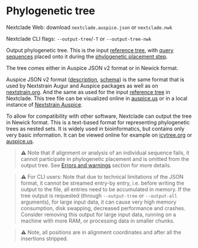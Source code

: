 # Phylogenetic tree

Nextclade Web: download `nextclade.auspice.json` or `nextclade.nwk`

Nextclade CLI flags: `--output-tree`/`-T` or `--output-tree-nwk`

Output phylogenetic tree. This is the input [reference tree](../input-files/04-reference-tree.md), with [query sequences](../input-files/01-sequence-data.md) placed onto it during the [phylogenetic placement step](../algorithm/05-phylogenetic-placement).

The tree comes either in Auspice JSON v2 format or in Newick format.

Auspice JSON v2 format ([description](https://nextstrain.org/docs/bioinformatics/data-formats), [schema](https://github.com/nextstrain/augur/blob/master/augur/data/schema-export-v2.json)) is the same format that is used by Nextstrain Augur and Auspice packages as well as on [nextstrain.org](https://nextstrain.org). And the same as used for the input [reference tree](../input-files/04-reference-tree.md) in Nextclade. This tree file can be visualized online in [auspice.us](https://auspice.us) or in a local instance of [Nextstrain Auspice](https://docs.nextstrain.org/projects/auspice/en/stable/index.html).

To allow for compatibility with other software, Nextclade can output the tree in Newick format. This is a text-based format for representing phylogenetic trees as nested sets. It is widely used in bioinformatics, but contains only very basic information. It can be viewed online for example on [icytree.org](https://icytree.org) or [auspice.us](https://auspice.us).


> ⚠️ Note that if alignment or analysis of an individual sequence fails, it cannot participate in phylogenetic placement and is omitted from the output tree. See [Errors and warnings](./errors-and-warnings.md) section for more details.

> ⚠️ For CLI users: Note that due to technical limitations of the JSON format, it cannot be streamed entry-by entry, i.e. before writing the output to the file, all entries need to be accumulated in memory. If the tree output is requested (through `--output-tree` or `--output-all` arguments), for large input data, it can cause very high memory consumption, disk swapping, decreased performance and crashes. Consider removing this output for large input data, running on a machine with more RAM, or processing data in smaller chunks.

> ⚠️ Note, all positions are in alignment coordinates and after all the insertions stripped.
